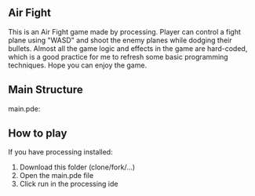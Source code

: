 ## Air Fight
 
This is an Air Fight game made by processing. Player can control a fight plane using "WASD" and shoot the enemy planes while dodging their bullets. Almost all the game logic and effects in the game are hard-coded, which is a good practice for me to refresh some basic programming techniques. Hope you can enjoy the game.

## Main Structure
main.pde: 

## How to play
If you have processing installed:
  1. Download this folder (clone/fork/...)
  2. Open the main.pde file
  3. Click run in the processing ide
